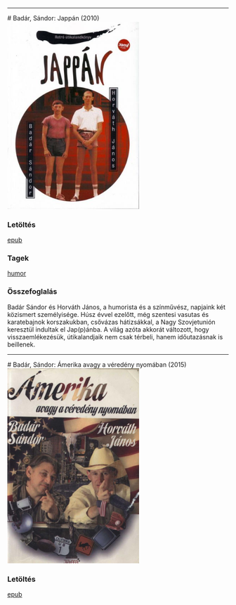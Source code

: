 <hr/>
# <a name="id_1710">Badár, Sándor: Jappán (2010)</a>
<img src="https://github.com/BercziSandor/calibre_lib/raw/main/main/Badar%2C%20Sandor/Jappan%20%281710%29/cover.jpg" alt="cover" width="300"/>

### Letöltés
[epub](https://github.com/BercziSandor/calibre_lib/raw/main/main/Badar%2C%20Sandor/Jappan%20%281710%29/Jappan%20-%20Badar%2C%20Sandor.epub)

### Tagek
[humor](https://github.com/berczisandor/calibre_lib/blob/main/main/_tags/humor.md)

### Összefoglalás
Badár Sándor és Horváth János, a humorista és a színművész, napjaink két közismert személyisége. Húsz évvel ezelőtt, még szentesi vasutas és karatebajnok korszakukban, csővázas hátizsákkal, a Nagy Szovjetunión keresztül indultak el Jap(p)ánba. A világ azóta akkorát változott, hogy visszaemlékezésük, útikalandjaik nem csak térbeli, hanem időutazásnak is beillenek.


<hr/>
# <a name="id_1709">Badár, Sándor: Ámerika avagy a véredény nyomában (2015)</a>
<img src="https://github.com/BercziSandor/calibre_lib/raw/main/main/Badar%2C%20Sandor/Amerika%20avagy%20a%20veredeny%20nyomaban%20%281709%29/cover.jpg" alt="cover" width="300"/>

### Letöltés
[epub](https://github.com/BercziSandor/calibre_lib/raw/main/main/Badar%2C%20Sandor/Amerika%20avagy%20a%20veredeny%20nyomaban%20%281709%29/Amerika%20avagy%20a%20veredeny%20nyomab%20-%20Badar%2C%20Sandor.epub)

